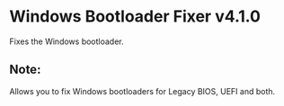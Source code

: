 # Windows Bootloader Fixer v4.1.0
Fixes the Windows bootloader.
## Note:
Allows you to fix Windows bootloaders for Legacy BIOS, UEFI and both.
